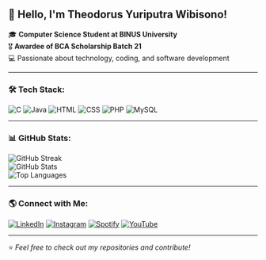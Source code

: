 ## 👋 Hello, I'm Theodorus Yuriputra Wibisono!

🎓 **Computer Science Student at BINUS University**  
🎖️ **Awardee of BCA Scholarship Batch 21**  
💻 Passionate about technology, coding, and software development  

---

### 🛠 Tech Stack:
![C](https://img.shields.io/badge/C-00599C?style=for-the-badge&logo=c&logoColor=white)
![Java](https://img.shields.io/badge/Java-007396?style=for-the-badge&logo=java&logoColor=white)
![HTML](https://img.shields.io/badge/HTML5-E34F26?style=for-the-badge&logo=html5&logoColor=white)
![CSS](https://img.shields.io/badge/CSS3-1572B6?style=for-the-badge&logo=css3&logoColor=white)
![PHP](https://img.shields.io/badge/PHP-777BB4?style=for-the-badge&logo=php&logoColor=white)
![MySQL](https://img.shields.io/badge/MySQL-4479A1?style=for-the-badge&logo=mysql&logoColor=white)

---

### 📊 GitHub Stats:
![GitHub Streak](https://github-readme-streak-stats.herokuapp.com/?user=yourusername&theme=tokyonight)  
![GitHub Stats](https://github-readme-stats.vercel.app/api?username=yourusername&show_icons=true&theme=tokyonight)  
![Top Languages](https://github-readme-stats.vercel.app/api/top-langs/?username=yourusername&layout=compact&theme=tokyonight)

---

### 🌎 Connect with Me:
[![LinkedIn](https://img.shields.io/badge/LinkedIn-0A66C2?style=for-the-badge&logo=linkedin&logoColor=white)]([https://linkedin.com/in/yourlinkedin](https://www.linkedin.com/in/theodorus-yuriputra-296195345/))
[![Instagram](https://img.shields.io/badge/Instagram-E4405F?style=for-the-badge&logo=instagram&logoColor=white)](instagram.com/theodorusyw?igsh=MXU2ZmlzbmtzdGQ5Ng==)
[![Spotify](https://img.shields.io/badge/Spotify-1DB954?style=for-the-badge&logo=spotify&logoColor=white)]([https://open.spotify.com/user/yourspotify](https://open.spotify.com/user/31wejvd5ypijcmu27lodamq4afci?si=965a73aa148046ce))
[![YouTube](https://img.shields.io/badge/YouTube-FF0000?style=for-the-badge&logo=youtube&logoColor=white)](youtube.com/@yourgodzilla19?si=xo1tEzjqSZC6lNXe)

---

⭐️ *Feel free to check out my repositories and contribute!*  
